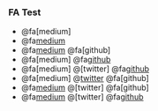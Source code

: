 ### FA Test

- @fa[medium]
- @fa[medium](Medium)
- @fa[medium](Medium) @fa[github]
- @fa[medium] @fa[github](GitHub)
- @fa[medium] @[twitter] @fa[github](GitHub)
- @fa[medium] @[twitter](Twitter) @fa[github]
- @fa[medium](Medium) @[twitter] @fa[github]
- @fa[medium](Medium) @[twitter] @fa[github](GitHub)

